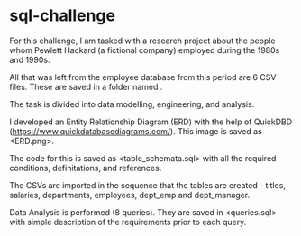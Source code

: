 # sql-challenge

For this challenge, I am tasked with a research project about the people whom Pewlett Hackard (a fictional company) employed during the 1980s and 1990s. 

All that was left from the employee database from this period are 6 CSV files. These are saved in a folder named <EmployeeSQL>.

The task is divided into data modelling, engineering, and analysis. 

I developed an Entity Relationship Diagram (ERD) with the help of QuickDBD (https://www.quickdatabasediagrams.com/). This image is saved as <ERD.png>.

The code for this is saved as <table_schemata.sql> with all the required conditions, definitations, and references. 

The CSVs are imported in the sequence that the tables are created - titles, salaries, departments, employees, dept_emp and dept_manager. 

Data Analysis is performed (8 queries). They are saved in <queries.sql> with simple description of the requirements prior to each query. 


